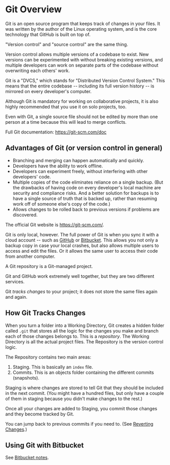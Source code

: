 # Git Overview

Git is an open source program that keeps track of changes in your files.  It was written by the author of the Linux operating system, and is the core technology that GitHub is built on top of.

"Version control" and "source control" are the same thing.

Version control allows multiple versions of a codebase to exist.  New versions can be experimented with without breaking existing versions, and multiple developers can work on separate parts of the codebase without overwriting each others' work.

Git is a "DVCS," which stands for "Distributed Version Control System."  This means that the entire codebase -- including its full version history -- is mirrored on every developer's computer.

Although Git is mandatory for working on collaborative projects, it is also highly recommended that you use it on solo projects, too.

Even with Git, a single source file should not be edited by more than one person at a time because this will lead to merge conflicts.

Full Git documentation: https://git-scm.com/doc


## Advantages of Git (or version control in general)

- Branching and merging can happen automatically and quickly.
- Developers have the ability to work offline.
- Developers can experiment freely, without interfering with other developers' code.
- Multiple copies of the code eliminates reliance on a single backup. (But the drawbacks of having code on every developer's local machine are security and compliance risks. And a better solution for backups is to have a single source of truth that is backed up, rather than resuming work off of someone else's copy of the code.)
- Allows changes to be rolled back to previous versions if problems are discovered.







The official Git website is https://git-scm.com/.

Git is only local, however.  The full power of Git is when you sync it with a cloud account -- such as [GitHub](https://github.com/) or [Bitbucket](https://bitbucket.org/).  This allows you not only a backup copy in case your local crashes, but also allows multiple users to access and edit the files.  Or it allows the same user to access their code from another computer.

A Git repository is a Git-managed project.

Git and GitHub work extremely well together, but they are two different services.

Git *tracks changes* to your project; it does not store the same files again and again.


## How Git Tracks Changes

When you turn a folder into a Working Directory, Git creates a hidden folder called `.git` that stores all the logic for the changes you make and branch each of those changes belongs to.  This is a *repository*.  The Working Directory is all the actual project files.  The Repository is the version control logic.

The Repository contains two main areas:

1. Staging.  This is basically an `index` file.
2. Commits.  This is an objects folder containing the different commits (snapshots).

Staging is where changes are stored to tell Git that they should be included in the next commit.  (You might have a hundred files, but only have a couple of them in staging because you didn't make changes to the rest.)

Once all your changes are added to Staging, you commit those changes and they become tracked by Git.

You can jump back to previous commits if you need to.  (See [Reverting Changes](reverting-changes.md).)


## Using Git with Bitbucket

See [Bitbucket notes](https://github.com/toddcf/code-snippets/blob/master/bitbucket/bitbucket.md).